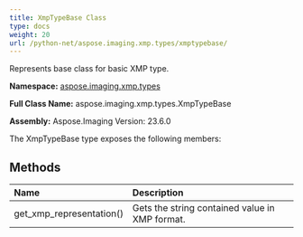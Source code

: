 ```yaml
---
title: XmpTypeBase Class
type: docs
weight: 20
url: /python-net/aspose.imaging.xmp.types/xmptypebase/
---
```


Represents base class for basic XMP type.

**Namespace:** [aspose.imaging.xmp.types](/imaging/python-net/aspose.imaging.xmp.types/)

**Full Class Name:** aspose.imaging.xmp.types.XmpTypeBase

**Assembly:**  Aspose.Imaging Version: 23.6.0

The XmpTypeBase type exposes the following members:
## **Methods**
|**Name**|**Description**|
| :- | :- |
|get_xmp_representation()|Gets the string contained value in XMP format.|
